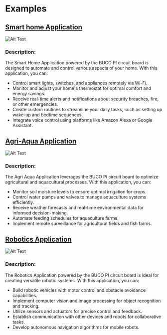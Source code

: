 # Examples

## [Smart home Application](https://github.com/MJBeltran13/BUCO_PI/tree/main/2_examples/1_bucopi_bme280_and_blinking_led)
![Alt Text](https://cdn.pixabay.com/photo/2019/04/03/12/04/home-4100193_1280.jpg)

### Description:
The Smart Home Application powered by the BUCO PI circuit board is designed to automate and control various aspects of your home. With this application, you can:

- Control smart lights, switches, and appliances remotely via Wi-Fi.
- Monitor and adjust your home's thermostat for optimal comfort and energy savings.
- Receive real-time alerts and notifications about security breaches, fire, or other emergencies.
- Create custom routines to streamline your daily tasks, such as setting up wake-up and bedtime sequences.
- Integrate voice control using platforms like Amazon Alexa or Google Assistant.

## [Agri-Aqua Application](https://github.com/MJBeltran13/BUCO_PI/tree/main/2_examples/2_bucopi_relay_control)
![Alt Text](https://cdn.vectorstock.com/i/1000x1000/02/25/smart-greenhouses-agricultural-robots-cartoon-vector-25160225.webp)
### Description:
The Agri Aqua Application leverages the BUCO PI circuit board to optimize agricultural and aquacultural processes. With this application, you can:

- Monitor soil moisture levels to ensure optimal irrigation for crops.
- Control water pumps and valves to manage aquaculture systems efficiently.
- Receive weather forecasts and real-time environmental data for informed decision-making.
- Automate feeding schedules for aquaculture farms.
- Implement remote surveillance for agricultural fields and fish farms.


## [Robotics Application](https://github.com/MJBeltran13/BUCO_PI/tree/main/2_examples/3_bucopi_and_arduino_communication_via_sda_scl)
![Alt Text](https://karakuri.com/assets/media/designs/uploads/sections/articlecomponent/1225x689/ai-and-iot-070803-357177.jpg)
### Description:
The Robotics Application powered by the BUCO PI circuit board is ideal for creating versatile robotic systems. With this application, you can:

- Build robotic vehicles with motor control and obstacle avoidance capabilities.
- Implement computer vision and image processing for object recognition and tracking.
- Utilize sensors and actuators for precise control and feedback.
- Establish communication with other devices and robots for collaborative tasks.
- Develop autonomous navigation algorithms for mobile robots.